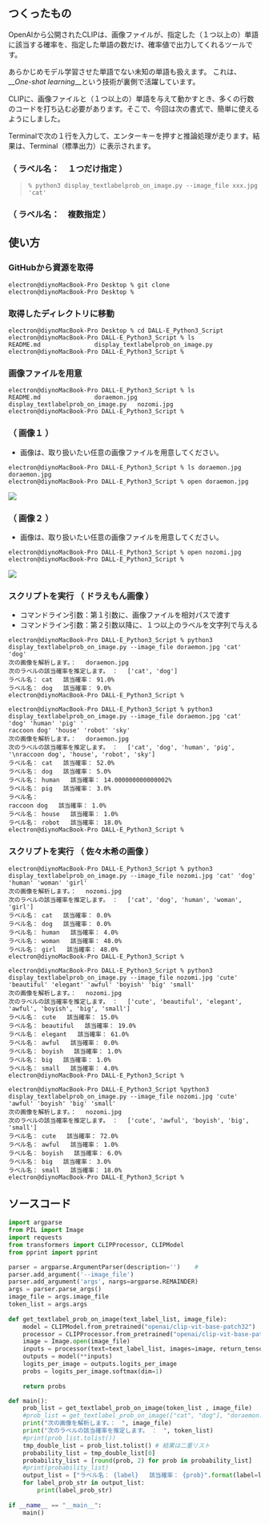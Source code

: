 ## つくったもの

OpenAIから公開されたCLIPは、画像ファイルが、指定した（１つ以上の）単語に該当する確率を、指定した単語の数だけ、確率値で出力してくれるツールです。

あらかじめモデル学習させた単語でない未知の単語も扱えます。
これは、__*One-shot learning*__という技術が裏側で活躍しています。

CLIPに、画像ファイルと（１つ以上の）単語を与えて動かすとき、多くの行数のコードを打ち込む必要があります。そこで、今回は次の書式で、簡単に使えるようにしました。

Terminalで次の１行を入力して、エンターキーを押すと推論処理が走ります。結果は、Terminal（標準出力）に表示されます。

### **（ ラベル名：　１つだけ指定 ）**

>```bash:Terminal
>% python3 display_textlabelprob_on_image.py --image_file xxx.jpg 'cat'
>```

### **（ ラベル名：　複数指定 ）**


## 使い方

### GitHubから資源を取得

```bash:Terminal
electron@diynoMacBook-Pro Desktop % git clone 
electron@diynoMacBook-Pro Desktop % 
```

### 取得したディレクトリに移動

```bash:Terminal
electron@diynoMacBook-Pro Desktop % cd DALL-E_Python3_Script
electron@diynoMacBook-Pro DALL-E_Python3_Script % ls
README.md				display_textlabelprob_on_image.py
electron@diynoMacBook-Pro DALL-E_Python3_Script % 
```


### 画像ファイルを用意

```bash:Terminal
electron@diynoMacBook-Pro DALL-E_Python3_Script % ls
README.md				doraemon.jpg
display_textlabelprob_on_image.py	nozomi.jpg
electron@diynoMacBook-Pro DALL-E_Python3_Script %
```

### （ 画像１ ）

- 画像は、取り扱いたい任意の画像ファイルを用意してください。
 
```bash:Terminal
electron@diynoMacBook-Pro DALL-E_Python3_Script % ls doraemon.jpg                                                          
doraemon.jpg
electron@diynoMacBook-Pro DALL-E_Python3_Script % open doraemon.jpg 
```

![](https://user-images.githubusercontent.com/87643752/130586549-beb07952-24ae-418c-beab-1c14ca611e87.png)

### （ 画像２ ）

- 画像は、取り扱いたい任意の画像ファイルを用意してください。


```bash:Terminal
electron@diynoMacBook-Pro DALL-E_Python3_Script % open nozomi.jpg 
electron@diynoMacBook-Pro DALL-E_Python3_Script %
```

![](https://user-images.githubusercontent.com/87643752/130586573-035a2380-acdb-4385-9cd1-bec76ee705e9.png)


### スクリプトを実行 （ ドラえもん画像 ）

- コマンドライン引数：第１引数に、画像ファイルを相対パスで渡す
- コマンドライン引数：第２引数以降に、１つ以上のラベルを文字列で与える

```bash:Terminal
electron@diynoMacBook-Pro DALL-E_Python3_Script % python3 display_textlabelprob_on_image.py --image_file doraemon.jpg 'cat' 'dog'
次の画像を解析します。：　 doraemon.jpg
次のラベルの該当確率を推定します。　：　 ['cat', 'dog']
ラベル名： cat   該当確率： 91.0%
ラベル名： dog   該当確率： 9.0%
electron@diynoMacBook-Pro DALL-E_Python3_Script %
```

```bash:Terminal
electron@diynoMacBook-Pro DALL-E_Python3_Script % python3 display_textlabelprob_on_image.py --image_file doraemon.jpg 'cat' 'dog' 'human' 'pig' '
raccoon dog' 'house' 'robot' 'sky'
次の画像を解析します。：　 doraemon.jpg
次のラベルの該当確率を推定します。　：　 ['cat', 'dog', 'human', 'pig', '\nraccoon dog', 'house', 'robot', 'sky']
ラベル名： cat   該当確率： 52.0%
ラベル名： dog   該当確率： 5.0%
ラベル名： human   該当確率： 14.000000000000002%
ラベル名： pig   該当確率： 3.0%
ラベル名： 
raccoon dog   該当確率： 1.0%
ラベル名： house   該当確率： 1.0%
ラベル名： robot   該当確率： 18.0%
electron@diynoMacBook-Pro DALL-E_Python3_Script %
```

### スクリプトを実行 （ 佐々木希の画像 ）

```bash:Terminal
electron@diynoMacBook-Pro DALL-E_Python3_Script % python3 display_textlabelprob_on_image.py --image_file nozomi.jpg 'cat' 'dog' 'human' 'woman' 'girl'
次の画像を解析します。：　 nozomi.jpg
次のラベルの該当確率を推定します。　：　 ['cat', 'dog', 'human', 'woman', 'girl']
ラベル名： cat   該当確率： 0.0%
ラベル名： dog   該当確率： 0.0%
ラベル名： human   該当確率： 4.0%
ラベル名： woman   該当確率： 48.0%
ラベル名： girl   該当確率： 48.0%
electron@diynoMacBook-Pro DALL-E_Python3_Script %
```

```bash:Terminal
electron@diynoMacBook-Pro DALL-E_Python3_Script % python3 display_textlabelprob_on_image.py --image_file nozomi.jpg 'cute' 'beautiful' 'elegant' 'awful' 'boyish' 'big' 'small'       
次の画像を解析します。：　 nozomi.jpg
次のラベルの該当確率を推定します。　：　 ['cute', 'beautiful', 'elegant', 'awful', 'boyish', 'big', 'small']
ラベル名： cute   該当確率： 15.0%
ラベル名： beautiful   該当確率： 19.0%
ラベル名： elegant   該当確率： 61.0%
ラベル名： awful   該当確率： 0.0%
ラベル名： boyish   該当確率： 1.0%
ラベル名： big   該当確率： 1.0%
ラベル名： small   該当確率： 4.0%
electron@diynoMacBook-Pro DALL-E_Python3_Script %
```

```bash:Terminal
electron@diynoMacBook-Pro DALL-E_Python3_Script %python3 display_textlabelprob_on_image.py --image_file nozomi.jpg 'cute' 'awful' 'boyish' 'big' 'small'          
次の画像を解析します。：　 nozomi.jpg
次のラベルの該当確率を推定します。　：　 ['cute', 'awful', 'boyish', 'big', 'small']
ラベル名： cute   該当確率： 72.0%
ラベル名： awful   該当確率： 1.0%
ラベル名： boyish   該当確率： 6.0%
ラベル名： big   該当確率： 3.0%
ラベル名： small   該当確率： 18.0%
electron@diynoMacBook-Pro DALL-E_Python3_Script %
```

## ソースコード

```Python3:display_textlabelprob_on_image.py
import argparse
from PIL import Image
import requests
from transformers import CLIPProcessor, CLIPModel
from pprint import pprint

parser = argparse.ArgumentParser(description='')    #
parser.add_argument('--image_file')
parser.add_argument('args', nargs=argparse.REMAINDER)
args = parser.parse_args()
image_file = args.image_file
token_list = args.args
	
def get_textlabel_prob_on_image(text_label_list, image_file):
	model = CLIPModel.from_pretrained("openai/clip-vit-base-patch32")
	processor = CLIPProcessor.from_pretrained("openai/clip-vit-base-patch32")
	image = Image.open(image_file)
	inputs = processor(text=text_label_list, images=image, return_tensors="pt", padding=True)
	outputs = model(**inputs)
	logits_per_image = outputs.logits_per_image
	probs = logits_per_image.softmax(dim=1)
	
	return probs

def main():		
	prob_list = get_textlabel_prob_on_image(token_list , image_file)
	#prob_list = get_textlabel_prob_on_image(["cat", "dog"], "doraemon.jpg")
	print("次の画像を解析します。：　", image_file)
	print("次のラベルの該当確率を推定します。　：　", token_list)
	#print(prob_list.tolist())
	tmp_double_list = prob_list.tolist() # 結果は二重リスト
	probability_list = tmp_double_list[0]
	probability_list = [round(prob, 2) for prob in probability_list]
	#print(probability_list)
	output_list = ["ラベル名： {label}   該当確率： {prob}".format(label=label,  prob=str(prob*100)+"%") for label, prob  in zip(token_list, probability_list)]  
	for label_prob_str in output_list:
		print(label_prob_str)
	
if __name__ == "__main__":
    main()
```
